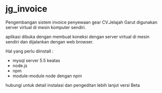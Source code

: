 # jg_invoice
Pengembangan sistem invoice penyewaan gear CV.Jelajah Garut
digunakan server virtual di mesin komputer sendiri.

aplikasi dibuka dengan membuat koneksi dengan server virtual di mesin sendiri dan dijalankan dengan web browser. 

Hal yang perlu diinstall :
- mysql server 5.5 keatas
- node.js
- npm
- module-module node dengan npm


hubungi untuk detail instalasi dan pengeditan lebih lanjut
versi Beta
